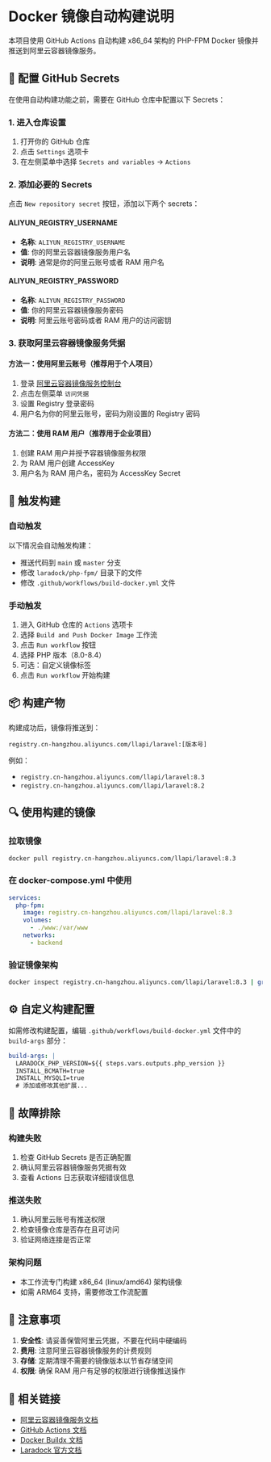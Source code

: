 # Docker 镜像自动构建说明

本项目使用 GitHub Actions 自动构建 x86_64 架构的 PHP-FPM Docker 镜像并推送到阿里云容器镜像服务。

## 🔧 配置 GitHub Secrets

在使用自动构建功能之前，需要在 GitHub 仓库中配置以下 Secrets：

### 1. 进入仓库设置
1. 打开你的 GitHub 仓库
2. 点击 `Settings` 选项卡
3. 在左侧菜单中选择 `Secrets and variables` → `Actions`

### 2. 添加必要的 Secrets
点击 `New repository secret` 按钮，添加以下两个 secrets：

#### ALIYUN_REGISTRY_USERNAME
- **名称**: `ALIYUN_REGISTRY_USERNAME`
- **值**: 你的阿里云容器镜像服务用户名
- **说明**: 通常是你的阿里云账号或者 RAM 用户名

#### ALIYUN_REGISTRY_PASSWORD
- **名称**: `ALIYUN_REGISTRY_PASSWORD`
- **值**: 你的阿里云容器镜像服务密码
- **说明**: 阿里云账号密码或者 RAM 用户的访问密钥

### 3. 获取阿里云容器镜像服务凭据

#### 方法一：使用阿里云账号（推荐用于个人项目）
1. 登录 [阿里云容器镜像服务控制台](https://cr.console.aliyun.com/)
2. 点击左侧菜单 `访问凭据`
3. 设置 Registry 登录密码
4. 用户名为你的阿里云账号，密码为刚设置的 Registry 密码

#### 方法二：使用 RAM 用户（推荐用于企业项目）
1. 创建 RAM 用户并授予容器镜像服务权限
2. 为 RAM 用户创建 AccessKey
3. 用户名为 RAM 用户名，密码为 AccessKey Secret

## 🚀 触发构建

### 自动触发
以下情况会自动触发构建：
- 推送代码到 `main` 或 `master` 分支
- 修改 `laradock/php-fpm/` 目录下的文件
- 修改 `.github/workflows/build-docker.yml` 文件

### 手动触发
1. 进入 GitHub 仓库的 `Actions` 选项卡
2. 选择 `Build and Push Docker Image` 工作流
3. 点击 `Run workflow` 按钮
4. 选择 PHP 版本（8.0-8.4）
5. 可选：自定义镜像标签
6. 点击 `Run workflow` 开始构建

## 📦 构建产物

构建成功后，镜像将推送到：
```
registry.cn-hangzhou.aliyuncs.com/llapi/laravel:[版本号]
```

例如：
- `registry.cn-hangzhou.aliyuncs.com/llapi/laravel:8.3`
- `registry.cn-hangzhou.aliyuncs.com/llapi/laravel:8.2`

## 🔍 使用构建的镜像

### 拉取镜像
```bash
docker pull registry.cn-hangzhou.aliyuncs.com/llapi/laravel:8.3
```

### 在 docker-compose.yml 中使用
```yaml
services:
  php-fpm:
    image: registry.cn-hangzhou.aliyuncs.com/llapi/laravel:8.3
    volumes:
      - ./www:/var/www
    networks:
      - backend
```

### 验证镜像架构
```bash
docker inspect registry.cn-hangzhou.aliyuncs.com/llapi/laravel:8.3 | grep -i arch
```

## ⚙️ 自定义构建配置

如需修改构建配置，编辑 `.github/workflows/build-docker.yml` 文件中的 `build-args` 部分：

```yaml
build-args: |
  LARADOCK_PHP_VERSION=${{ steps.vars.outputs.php_version }}
  INSTALL_BCMATH=true
  INSTALL_MYSQLI=true
  # 添加或修改其他扩展...
```

## 🐛 故障排除

### 构建失败
1. 检查 GitHub Secrets 是否正确配置
2. 确认阿里云容器镜像服务凭据有效
3. 查看 Actions 日志获取详细错误信息

### 推送失败
1. 确认阿里云账号有推送权限
2. 检查镜像仓库是否存在且可访问
3. 验证网络连接是否正常

### 架构问题
- 本工作流专门构建 x86_64 (linux/amd64) 架构镜像
- 如需 ARM64 支持，需要修改工作流配置

## 📝 注意事项

1. **安全性**: 请妥善保管阿里云凭据，不要在代码中硬编码
2. **费用**: 注意阿里云容器镜像服务的计费规则
3. **存储**: 定期清理不需要的镜像版本以节省存储空间
4. **权限**: 确保 RAM 用户有足够的权限进行镜像推送操作

## 🔗 相关链接

- [阿里云容器镜像服务文档](https://help.aliyun.com/product/60716.html)
- [GitHub Actions 文档](https://docs.github.com/en/actions)
- [Docker Buildx 文档](https://docs.docker.com/buildx/)
- [Laradock 官方文档](https://laradock.io/)
